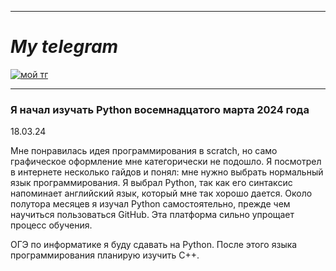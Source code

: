 ___
# ___My telegram___
[![мой тг](https://pngicon.ru/file/uploads/telegram.png)](https://t.me/SuperPyDroCh)
___

### Я начал изучать Python восемнадцатого марта 2024 года
18.03.24

Мне понравилась идея программирования в scratch, но само графическое оформление мне категорически не подошло. Я посмотрел в интернете несколько гайдов и понял: мне нужно выбрать нормальный язык программирования. Я выбрал Python, так как его синтаксис напоминает английский язык, который мне так хорошо дается. Около полутора месяцев я изучал Python самостоятельно, прежде чем научиться пользоваться GitHub. Эта платформа сильно упрощает процесс обучения.

ОГЭ по информатике я буду сдавать на Python. После этого языка программирования планирую изучить C++.